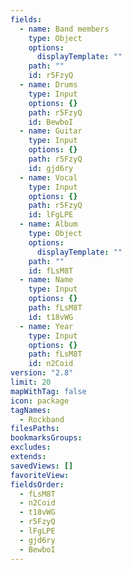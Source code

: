 ```yaml
---
fields:
  - name: Band members
    type: Object
    options:
      displayTemplate: ""
    path: ""
    id: r5FzyQ
  - name: Drums
    type: Input
    options: {}
    path: r5FzyQ
    id: BewboI
  - name: Guitar
    type: Input
    options: {}
    path: r5FzyQ
    id: gjd6ry
  - name: Vocal
    type: Input
    options: {}
    path: r5FzyQ
    id: lFgLPE
  - name: Album
    type: Object
    options:
      displayTemplate: ""
    path: ""
    id: fLsM8T
  - name: Name
    type: Input
    options: {}
    path: fLsM8T
    id: t18vWG
  - name: Year
    type: Input
    options: {}
    path: fLsM8T
    id: n2Coid
version: "2.8"
limit: 20
mapWithTag: false
icon: package
tagNames:
  - Rockband
filesPaths: 
bookmarksGroups: 
excludes: 
extends: 
savedViews: []
favoriteView: 
fieldsOrder:
  - fLsM8T
  - n2Coid
  - t18vWG
  - r5FzyQ
  - lFgLPE
  - gjd6ry
  - BewboI
---
```

